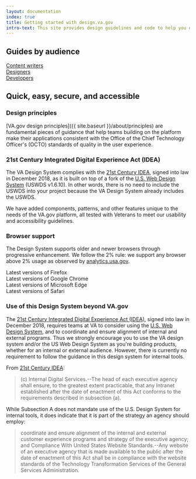 ```yaml
---
layout: documentation
index: true
title: Getting started with design.va.gov
intro-text: This site provides design guidelines and code to help you quickly create trustworthy, accessible, and consistent digital services on the VA.gov platform. Its primary audience includes content writers, designers, and front-end developers who work on VA.gov.
---
```


## Guides by audience

<div class="vads-l-grid-container vads-u-margin-bottom--2">
  <div class="vads-l-row">
    <div class="vads-l-col--12 medium-screen:vads-l-col--4">
      <a class="vads-c-action-link--blue" href="{{ site.baseurl }}/about/content-writers">Content writers</a>
    </div>
    <div class="vads-l-col--12 medium-screen:vads-l-col--4">
      <a class="vads-c-action-link--blue" href="{{ site.baseurl }}/about/designers">Designers</a>
    </div>
    <div class="vads-l-col--12 medium-screen:vads-l-col--4">
      <a class="vads-c-action-link--blue" href="{{ site.baseurl }}/about/developers">Developers</a>
    </div>
  </div>
</div>

## Quick, easy, secure, and accessible

### Design principles

[VA.gov design principles]({{ site.baseurl }}/about/principles) are fundamental pieces of guidance that help teams building on the platform make their applications consistent with the Office of the Chief Technology Officer's (OCTO) standards of quality in the user experience. 

### 21st Century Integrated Digital Experience Act (IDEA)

The VA Design System complies with the [21st Century IDEA](https://digital.gov/resources/21st-century-integrated-digital-experience-act/), signed into law in December 2018, as it is built on top of a fork of the [U.S. Web Design System](https://designsystem.digital.gov) (USWDS v1.6.10). In other words, there is no need to include the USWDS into your project because the VA Design System already includes the USWDS.

We have added components, patterns, and other features unique to the needs of the VA.gov platform, all tested with Veterans to meet our usability and accessibility guidelines.

### Browser support

The Design System supports older and newer browsers through progressive enhancement. We follow the 2% rule: we support any browser above 2% usage as observed by [analytics.usa.gov](https://analytics.usa.gov).

<div class="site-showcase">
  <div class="vads-u-display--flex site-showcase__col vads-u-align-items--center">
    <div class="vads-u-padding-right--5 vads-u-color--orange">
      <i class="fab fa-firefox vads-u-font-size--2xl"></i>
    </div>
    <div class="vads-u-font-weight--bold">
      Latest versions of Firefox
    </div>
  </div>

  <div class="vads-u-display--flex site-showcase__col vads-u-align-items--center">
    <div class="vads-u-padding-right--5 vads-u-color--gold">
      <i class="fab fa-chrome vads-u-font-size--2xl"></i>
    </div>
    <div class="vads-u-font-weight--bold">
      Latest versions of Google Chrome
    </div>
  </div>

  <div class="vads-u-display--flex site-showcase__col vads-u-align-items--center">
    <div class="vads-u-padding-right--5 vads-u-color--cool-blue-light ">
      <i class="fab fa-edge vads-u-font-size--2xl"></i>
    </div>
    <div class="vads-u-font-weight--bold">
      Latest versions of Microsoft Edge
    </div>
  </div>

  <div class="vads-u-display--flex site-showcase__col vads-u-align-items--center">
    <div class="vads-u-padding-right--5 vads-u-color--primary-alt-dark">
      <i class="fab fa-safari vads-u-font-size--2xl"></i>
    </div>
    <div class="vads-u-font-weight--bold">
      Latest versions of Safari
    </div>
  </div>
</div>

### Use of this Design System beyond VA.gov

The [21st Century Integrated Digital Experience Act (IDEA)](https://digital.gov/resources/21st-century-integrated-digital-experience-act/), signed into law in December 2018, requires teams at VA to consider using the [U.S. Web Design System](https://designsystem.digital.gov/), and to coordinate and ensure alignment of internal and external programs. Thus we strongly encourage you to use the VA design system and/or the US Web Design System as you're building products, whether for an internal or external audience. However, there is currently no requirement to follow the guidance in this design system for internal tools.

From [21st Century IDEA](https://www.congress.gov/bill/115th-congress/house-bill/5759/text):

> (c) Internal Digital Services.--The head of each executive agency shall ensure, to the greatest extent practicable, that any Intranet established after the date of enactment of this Act conforms to the requirements described in subsection (a).

While Subsection A does not mandate use of the U.S. Design System for internal tools, it does indicate that it is part of the strategy an agency should employ:

> coordinate and ensure alignment of the internal and external customer experience programs and strategy of the executive agency; and Compliance With United States Website Standards.--Any website of an executive agency that is made available to the public after the date of enactment of this Act shall be in compliance with the website standards of the Technology Transformation Services of the General Services Administration.
